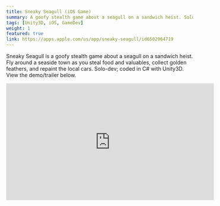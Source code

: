 ```yaml
---
title: Sneaky Seagull (iOS Game)
summary: A goofy stealth game about a seagull on a sandwich heist. Solo-dev; Unity3D.
tags: [Unity3D, iOS, GameDev]
weight: 1
featured: true
link: https://apps.apple.com/us/app/sneaky-seagull/id6502964719
---
```


Sneaky Seagull is a goofy stealth game about a seagull on a sandwich heist. Fly around a seaside town as you steal food and valuables, collect golden feathers, and repaint the local cars. Solo-dev; coded in C# with Unity3D. View the demo/trailer below.

<iframe width="560" height="315" src="https://www.youtube.com/embed/g7kieU9zz9U?si=8xSrqm-F_c2-rSwC" title="YouTube video player" frameborder="0" allow="accelerometer; autoplay; clipboard-write; encrypted-media; gyroscope; picture-in-picture; web-share" referrerpolicy="strict-origin-when-cross-origin" allowfullscreen></iframe>
